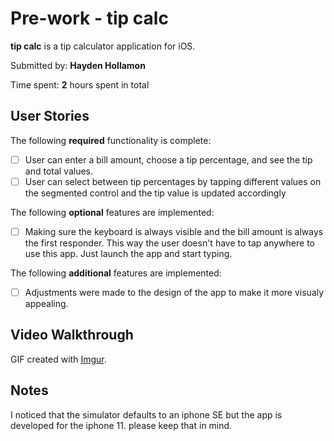 # Pre-work - tip calc

**tip calc** is a tip calculator application for iOS.

Submitted by: **Hayden Hollamon**

Time spent: **2** hours spent in total

## User Stories

The following **required** functionality is complete:

* [ ] User can enter a bill amount, choose a tip percentage, and see the tip and total values.
* [ ] User can select between tip percentages by tapping different values on the segmented control and the tip value is updated accordingly

The following **optional** features are implemented:

* [ ] Making sure the keyboard is always visible and the bill amount is always the first responder. This way the user doesn't have to tap anywhere to use this app. Just launch the app and start typing.

The following **additional** features are implemented:

- [ ] Adjustments were made to the design of the app to make it more visualy appealing.

## Video Walkthrough

GIF created with [Imgur](https://imgur.com/ckSj3Qb).

## Notes

I noticed that the simulator defaults to an iphone SE but the app is developed for the iphone 11. please keep that in mind.
